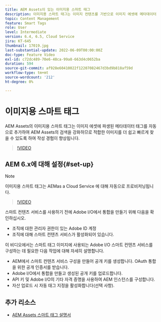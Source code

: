 ```yaml
---
title: AEM Assets이 있는 이미지용 스마트 태그
description: 이미지용 스마트 태그는 이미지 컨텐츠를 기반으로 이미지 에셋에 메타데이터 태그를 자동으로 지능적으로 추가하여 AEM 검색 기능을 향상시킵니다.
topic: Content Management
feature: Smart Tags
role: User
level: Intermediate
version: 6.4, 6.5, Cloud Service
jira: KT-645
thumbnail: 17019.jpg
last-substantial-update: 2022-06-09T00:00:00Z
doc-type: Feature Video
exl-id: c72dc489-70e6-48ca-99a8-663d4c0652ba
duration: 594
source-git-commit: af928e60410022f12207082467d3bd9b818af59d
workflow-type: tm+mt
source-wordcount: '212'
ht-degree: 0%

---
```


# 이미지용 스마트 태그

AEM Assets의 이미지용 스마트 태그는 이미지 에셋에 파생된 메타데이터 태그를 자동으로 추가하여 AEM Assets의 검색을 강화하므로 적합한 이미지를 더 쉽고 빠르게 찾을 수 있도록 하여 작성 경험이 향상됩니다.

>[!VIDEO](https://video.tv.adobe.com/v/17019?quality=12&learn=on)

## AEM 6.x에 대해 설정{#set-up}

>[!NOTE]
> 이미지용 스마트 태그는 AEMas a Cloud Service 에 대해 자동으로 프로비저닝됩니다.

>[!VIDEO](https://video.tv.adobe.com/v/17023?quality=12&learn=on)

스마트 컨텐츠 서비스를 사용하기 전에 Adobe I/O에서 통합을 만들기 위해 다음을 확인하십시오.

* 조직에 대한 관리자 권한이 있는 Adobe ID 계정
* 조직에 대해 스마트 컨텐츠 서비스가 활성화되어 있습니다.

이 비디오에서는 스마트 태그 이미지에 사용되는 Adobe I/O 스마트 컨텐츠 서비스를 구성하는 데 필요한 다음 작업에 대해 자세히 설명합니다.

* AEM에서 스마트 컨텐츠 서비스 구성을 만들어 공개 키를 생성합니다. OAuth 통합을 위한 공개 인증서를 받습니다.
* Adobe I/O에서 통합을 만들고 생성된 공개 키를 업로드합니다.
* API 키 및 Adobe I/O의 기타 자격 증명을 사용하여 AEM 인스턴스를 구성합니다.
* 자산 업로드 시 자동 태그 지정을 활성화합니다(선택 사항).

## 추가 리소스

* [AEM Assets 스마트 태그 설명서](https://experienceleague.adobe.com/docs/experience-manager-cloud-service/assets/manage/smart-tags.html)
